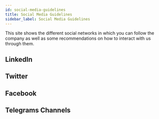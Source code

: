 ```yaml
---
id: social-media-guidelines
title: Social Media Guidelines
sidebar_label: Social Media Guidelines
---
```



This site shows the different social networks in which you can follow the company as well as some recommendations on how to interact with us through them.

## LinkedIn

## Twitter

## Facebook

## Telegrams Channels